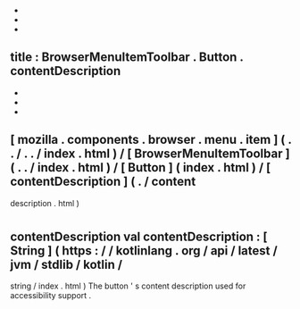 -
-
-
title
:
BrowserMenuItemToolbar
.
Button
.
contentDescription
-
-
-
-
[
mozilla
.
components
.
browser
.
menu
.
item
]
(
.
.
/
.
.
/
index
.
html
)
/
[
BrowserMenuItemToolbar
]
(
.
.
/
index
.
html
)
/
[
Button
]
(
index
.
html
)
/
[
contentDescription
]
(
.
/
content
-
description
.
html
)
#
contentDescription
val
contentDescription
:
[
String
]
(
https
:
/
/
kotlinlang
.
org
/
api
/
latest
/
jvm
/
stdlib
/
kotlin
/
-
string
/
index
.
html
)
The
button
'
s
content
description
used
for
accessibility
support
.
